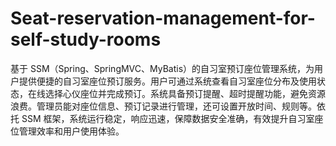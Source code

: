 # Seat-reservation-management-for-self-study-rooms
基于 SSM（Spring、SpringMVC、MyBatis）的自习室预订座位管理系统，为用户提供便捷的自习室座位预订服务。用户可通过系统查看自习室座位分布及使用状态，在线选择心仪座位并完成预订。系统具备预订提醒、超时提醒功能，避免资源浪费。管理员能对座位信息、预订记录进行管理，还可设置开放时间、规则等。依托 SSM 框架，系统运行稳定，响应迅速，保障数据安全准确，有效提升自习室座位管理效率和用户使用体验。 
